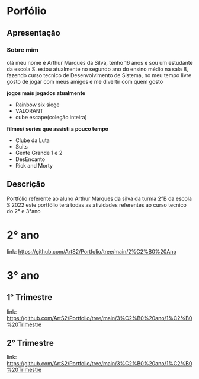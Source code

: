 # Porfólio 
## Apresentação
### Sobre mim
 olá meu nome é Arthur Marques da Silva, tenho 16 anos e sou um estudante da escola S.
 estou atualmente no segundo ano do ensino médio na sala B, fazendo curso tecnico de Desenvolvimento de Sistema, 
 no meu tempo livre gosto de jogar com meus amigos e me divertir com quem gosto 
  
**jogos mais jogados atualmente**

* Rainbow six siege
* VALORANT 
* cube escape(coleção inteira)  

**filmes/ series que assisti a pouco tempo**

* Clube da Luta
* Suits
* Gente Grande 1 e 2
* DesEncanto
* Rick and Morty
## Descrição 
Portfólio referente ao aluno Arthur Marques da silva da turma 2°B da escola S 2022 
este portfólio terá todas as atividades referentes ao curso tecnico do 2° e 3°ano

# 2° ano
link: https://github.com/ArtS2/Portfolio/tree/main/2%C2%B0%20Ano

# 3° ano
## 1° Trimestre
link: https://github.com/ArtS2/Portfolio/tree/main/3%C2%B0%20ano/1%C2%B0%20Trimestre

## 2° Trimestre
link: https://github.com/ArtS2/Portfolio/tree/main/3%C2%B0%20ano/1%C2%B0%20Trimestre
